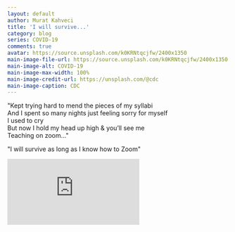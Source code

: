 ```yaml
---
layout: default
author: Murat Kahveci
title: 'I will survive...'
category: blog
series: COVID-19
comments: true
avatar: https://source.unsplash.com/k0KRNtqcjfw/2400x1350
main-image-file-url: https://source.unsplash.com/k0KRNtqcjfw/2400x1350
main-image-alt: COVID-19
main-image-max-width: 100%
main-image-credit-url: https://unsplash.com/@cdc
main-image-caption: CDC
---
```


"Kept trying hard to mend the pieces of my syllabi <br>
And I spent so many nights just feeling sorry for myself <br>
I used to cry <br>
But now I hold my head up high & you’ll see me <br>
Teaching on zoom..." 

"I will survive as long as I know how to Zoom" 

<!--more-->

<iframe src="https://www.youtube.com/embed/CCe5PaeAeew" frameborder="0" allow="accelerometer; autoplay; encrypted-media; gyroscope; picture-in-picture" allowfullscreen></iframe>